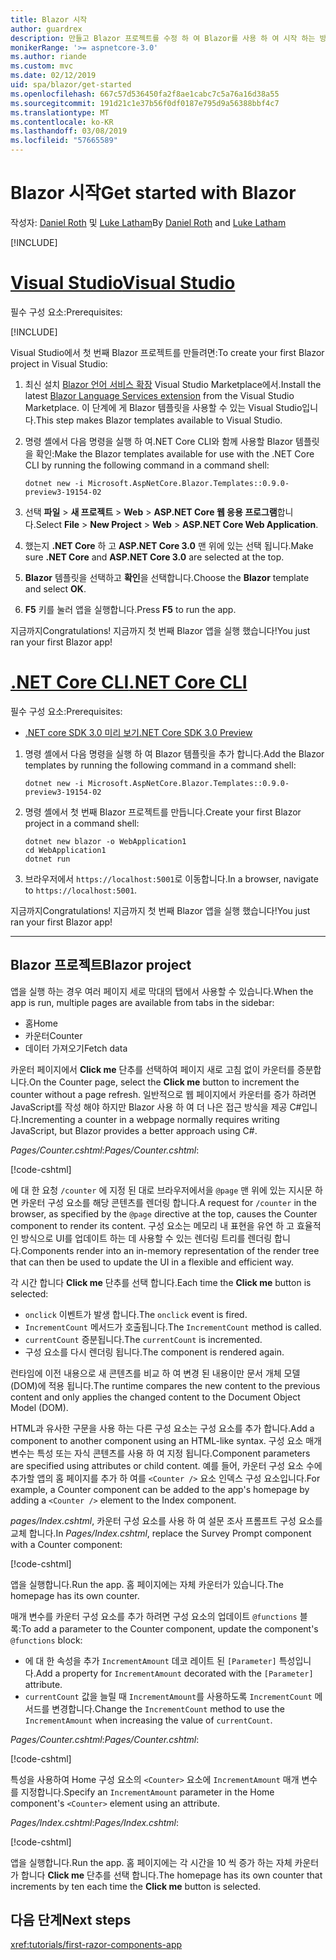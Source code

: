 ```yaml
---
title: Blazor 시작
author: guardrex
description: 만들고 Blazor 프로젝트를 수정 하 여 Blazor를 사용 하 여 시작 하는 방법에 알아봅니다.
monikerRange: '>= aspnetcore-3.0'
ms.author: riande
ms.custom: mvc
ms.date: 02/12/2019
uid: spa/blazor/get-started
ms.openlocfilehash: 667c57d536450fa2f8ae1cabc7c5a76a16d38a55
ms.sourcegitcommit: 191d21c1e37b56f0df0187e795d9a56388bbf4c7
ms.translationtype: MT
ms.contentlocale: ko-KR
ms.lasthandoff: 03/08/2019
ms.locfileid: "57665589"
---
```

# <a name="get-started-with-blazor"></a><span data-ttu-id="aae3e-103">Blazor 시작</span><span class="sxs-lookup"><span data-stu-id="aae3e-103">Get started with Blazor</span></span>

<span data-ttu-id="aae3e-104">작성자: [Daniel Roth](https://github.com/danroth27) 및 [Luke Latham](https://github.com/guardrex)</span><span class="sxs-lookup"><span data-stu-id="aae3e-104">By [Daniel Roth](https://github.com/danroth27) and [Luke Latham](https://github.com/guardrex)</span></span>

[!INCLUDE[](~/includes/razor-components-preview-notice.md)]

# <a name="visual-studiotabvisual-studio"></a>[<span data-ttu-id="aae3e-105">Visual Studio</span><span class="sxs-lookup"><span data-stu-id="aae3e-105">Visual Studio</span></span>](#tab/visual-studio)

<span data-ttu-id="aae3e-106">필수 구성 요소:</span><span class="sxs-lookup"><span data-stu-id="aae3e-106">Prerequisites:</span></span>

[!INCLUDE[](~/includes/net-core-prereqs-vs-3.0.md)]

<span data-ttu-id="aae3e-107">Visual Studio에서 첫 번째 Blazor 프로젝트를 만들려면:</span><span class="sxs-lookup"><span data-stu-id="aae3e-107">To create your first Blazor project in Visual Studio:</span></span>

1. <span data-ttu-id="aae3e-108">최신 설치 [Blazor 언어 서비스 확장](https://go.microsoft.com/fwlink/?linkid=870389) Visual Studio Marketplace에서.</span><span class="sxs-lookup"><span data-stu-id="aae3e-108">Install the latest [Blazor Language Services extension](https://go.microsoft.com/fwlink/?linkid=870389) from the Visual Studio Marketplace.</span></span> <span data-ttu-id="aae3e-109">이 단계에 게 Blazor 템플릿을 사용할 수 있는 Visual Studio입니다.</span><span class="sxs-lookup"><span data-stu-id="aae3e-109">This step makes Blazor templates available to Visual Studio.</span></span>
1. <span data-ttu-id="aae3e-110">명령 셸에서 다음 명령을 실행 하 여.NET Core CLI와 함께 사용할 Blazor 템플릿을 확인:</span><span class="sxs-lookup"><span data-stu-id="aae3e-110">Make the Blazor templates available for use with the .NET Core CLI by running the following command in a command shell:</span></span>

   ```console
   dotnet new -i Microsoft.AspNetCore.Blazor.Templates::0.9.0-preview3-19154-02
   ```

1. <span data-ttu-id="aae3e-111">선택 **파일** > **새 프로젝트** > **Web** > **ASP.NET Core 웹 응용 프로그램**합니다.</span><span class="sxs-lookup"><span data-stu-id="aae3e-111">Select **File** > **New Project** > **Web** > **ASP.NET Core Web Application**.</span></span>
1. <span data-ttu-id="aae3e-112">했는지 **.NET Core** 하 고 **ASP.NET Core 3.0** 맨 위에 있는 선택 됩니다.</span><span class="sxs-lookup"><span data-stu-id="aae3e-112">Make sure **.NET Core** and **ASP.NET Core 3.0** are selected at the top.</span></span>
1. <span data-ttu-id="aae3e-113">**Blazor** 템플릿을 선택하고 **확인**을 선택합니다.</span><span class="sxs-lookup"><span data-stu-id="aae3e-113">Choose the **Blazor** template and select **OK**.</span></span>
1. <span data-ttu-id="aae3e-114">**F5** 키를 눌러 앱을 실행합니다.</span><span class="sxs-lookup"><span data-stu-id="aae3e-114">Press **F5** to run the app.</span></span>

<span data-ttu-id="aae3e-115">지금까지</span><span class="sxs-lookup"><span data-stu-id="aae3e-115">Congratulations!</span></span> <span data-ttu-id="aae3e-116">지금까지 첫 번째 Blazor 앱을 실행 했습니다!</span><span class="sxs-lookup"><span data-stu-id="aae3e-116">You just ran your first Blazor app!</span></span>

<!--

# [Visual Studio Code](#tab/visual-studio-code)

Prerequisites:

[!INCLUDE[](~/includes/net-core-prereqs-vsc-3.0.md)]

To create your first Blazor project in Visual Studio Code:

1. Execute the following command in a command shell:

   ```console
   dotnet new blazor -o WebApplication1
   ```

1. Open the *WebApplication1* folder in Visual Studio Code.

1. Visual Studio code offers to create assets to build and debug the app, which includes the *tasks.json* and *launch.json* files. Select **Yes** to add the assets.

1. Execute the app using the Visual Studio Code debugger.

1. In a browser, navigate to `https://localhost:5001`.

Congratulations! You just ran your first Blazor app!

# [Visual Studio for Mac](#tab/visual-studio-mac)

.NET Core 3.0 will be supported with Visual Studio for Mac version 8.0 or later. Visual Studio for Mac version 8.0 Preview isn't available at this time.

Use the [.NET Core CLI version of this topic](xref:razor-components/get-started?tabs=netcore-cli) on macOS.

[!INCLUDE[](~/includes/net-core-prereqs-mac-3.0.md)]

To create your first project Blazor project in Visual Studio for Mac:

1. Select **File** > **New Solution** or **New Project**.
1. In the sidebar, select **.NET Core** > **App**.
1. Select **Blazor** and select **Next**.
1. The **Target Framework** defaults to **.NET Core 3.0**. Select **Next**.
1. In the **Project Name** field, enter `WebApplication1`. Select **Create**.
1. Select **Run** > **Run Without Debugging** to run the app *without the debugger*. Running with the debugger isn't supported at this time.

Congratulations! You just ran your first Blazor app!
-->

# <a name="net-core-clitabnetcore-cli"></a>[<span data-ttu-id="aae3e-117">.NET Core CLI</span><span class="sxs-lookup"><span data-stu-id="aae3e-117">.NET Core CLI</span></span>](#tab/netcore-cli/)

<span data-ttu-id="aae3e-118">필수 구성 요소:</span><span class="sxs-lookup"><span data-stu-id="aae3e-118">Prerequisites:</span></span>

* [<span data-ttu-id="aae3e-119">.NET core SDK 3.0 미리 보기</span><span class="sxs-lookup"><span data-stu-id="aae3e-119">.NET Core SDK 3.0 Preview</span></span>](https://dotnet.microsoft.com/download/dotnet-core/3.0)

1. <span data-ttu-id="aae3e-120">명령 셸에서 다음 명령을 실행 하 여 Blazor 템플릿을 추가 합니다.</span><span class="sxs-lookup"><span data-stu-id="aae3e-120">Add the Blazor templates by running the following command in a command shell:</span></span>

   ```console
   dotnet new -i Microsoft.AspNetCore.Blazor.Templates::0.9.0-preview3-19154-02
   ```

1. <span data-ttu-id="aae3e-121">명령 셸에서 첫 번째 Blazor 프로젝트를 만듭니다.</span><span class="sxs-lookup"><span data-stu-id="aae3e-121">Create your first Blazor project in a command shell:</span></span>

   ```console
   dotnet new blazor -o WebApplication1
   cd WebApplication1
   dotnet run
   ```

1. <span data-ttu-id="aae3e-122">브라우저에서 `https://localhost:5001`로 이동합니다.</span><span class="sxs-lookup"><span data-stu-id="aae3e-122">In a browser, navigate to `https://localhost:5001`.</span></span>

<span data-ttu-id="aae3e-123">지금까지</span><span class="sxs-lookup"><span data-stu-id="aae3e-123">Congratulations!</span></span> <span data-ttu-id="aae3e-124">지금까지 첫 번째 Blazor 앱을 실행 했습니다!</span><span class="sxs-lookup"><span data-stu-id="aae3e-124">You just ran your first Blazor app!</span></span>

---

## <a name="blazor-project"></a><span data-ttu-id="aae3e-125">Blazor 프로젝트</span><span class="sxs-lookup"><span data-stu-id="aae3e-125">Blazor project</span></span>

<span data-ttu-id="aae3e-126">앱을 실행 하는 경우 여러 페이지 세로 막대의 탭에서 사용할 수 있습니다.</span><span class="sxs-lookup"><span data-stu-id="aae3e-126">When the app is run, multiple pages are available from tabs in the sidebar:</span></span>

* <span data-ttu-id="aae3e-127">홈</span><span class="sxs-lookup"><span data-stu-id="aae3e-127">Home</span></span>
* <span data-ttu-id="aae3e-128">카운터</span><span class="sxs-lookup"><span data-stu-id="aae3e-128">Counter</span></span>
* <span data-ttu-id="aae3e-129">데이터 가져오기</span><span class="sxs-lookup"><span data-stu-id="aae3e-129">Fetch data</span></span>

<span data-ttu-id="aae3e-130">카운터 페이지에서 **Click me** 단추를 선택하여 페이지 새로 고침 없이 카운터를 증분합니다.</span><span class="sxs-lookup"><span data-stu-id="aae3e-130">On the Counter page, select the **Click me** button to increment the counter without a page refresh.</span></span> <span data-ttu-id="aae3e-131">일반적으로 웹 페이지에서 카운터를 증가 하려면 JavaScript를 작성 해야 하지만 Blazor 사용 하 여 더 나은 접근 방식을 제공 C#입니다.</span><span class="sxs-lookup"><span data-stu-id="aae3e-131">Incrementing a counter in a webpage normally requires writing JavaScript, but Blazor provides a better approach using C#.</span></span>

<span data-ttu-id="aae3e-132">*Pages/Counter.cshtml*:</span><span class="sxs-lookup"><span data-stu-id="aae3e-132">*Pages/Counter.cshtml*:</span></span>

[!code-cshtml[](get-started/samples_snapshot/3.x/Counter1.cshtml)]

<span data-ttu-id="aae3e-133">에 대 한 요청 `/counter` 에 지정 된 대로 브라우저에서을 `@page` 맨 위에 있는 지시문 하면 카운터 구성 요소를 해당 콘텐츠를 렌더링 합니다.</span><span class="sxs-lookup"><span data-stu-id="aae3e-133">A request for `/counter` in the browser, as specified by the `@page` directive at the top, causes the Counter component to render its content.</span></span> <span data-ttu-id="aae3e-134">구성 요소는 메모리 내 표현을 유연 하 고 효율적인 방식으로 UI를 업데이트 하는 데 사용할 수 있는 렌더링 트리를 렌더링 합니다.</span><span class="sxs-lookup"><span data-stu-id="aae3e-134">Components render into an in-memory representation of the render tree that can then be used to update the UI in a flexible and efficient way.</span></span>

<span data-ttu-id="aae3e-135">각 시간 합니다 **Click me** 단추를 선택 합니다.</span><span class="sxs-lookup"><span data-stu-id="aae3e-135">Each time the **Click me** button is selected:</span></span>

* <span data-ttu-id="aae3e-136">`onclick` 이벤트가 발생 합니다.</span><span class="sxs-lookup"><span data-stu-id="aae3e-136">The `onclick` event is fired.</span></span>
* <span data-ttu-id="aae3e-137">`IncrementCount` 메서드가 호출됩니다.</span><span class="sxs-lookup"><span data-stu-id="aae3e-137">The `IncrementCount` method is called.</span></span>
* <span data-ttu-id="aae3e-138">`currentCount` 증분됩니다.</span><span class="sxs-lookup"><span data-stu-id="aae3e-138">The `currentCount` is incremented.</span></span>
* <span data-ttu-id="aae3e-139">구성 요소를 다시 렌더링 됩니다.</span><span class="sxs-lookup"><span data-stu-id="aae3e-139">The component is rendered again.</span></span>

<span data-ttu-id="aae3e-140">런타임에 이전 내용으로 새 콘텐츠를 비교 하 여 변경 된 내용이만 문서 개체 모델 (DOM)에 적용 됩니다.</span><span class="sxs-lookup"><span data-stu-id="aae3e-140">The runtime compares the new content to the previous content and only applies the changed content to the Document Object Model (DOM).</span></span>

<span data-ttu-id="aae3e-141">HTML과 유사한 구문을 사용 하는 다른 구성 요소는 구성 요소를 추가 합니다.</span><span class="sxs-lookup"><span data-stu-id="aae3e-141">Add a component to another component using an HTML-like syntax.</span></span> <span data-ttu-id="aae3e-142">구성 요소 매개 변수는 특성 또는 자식 콘텐츠를 사용 하 여 지정 됩니다.</span><span class="sxs-lookup"><span data-stu-id="aae3e-142">Component parameters are specified using attributes or child content.</span></span> <span data-ttu-id="aae3e-143">예를 들어, 카운터 구성 요소 수에 추가할 앱의 홈 페이지를 추가 하 여를 `<Counter />` 요소 인덱스 구성 요소입니다.</span><span class="sxs-lookup"><span data-stu-id="aae3e-143">For example, a Counter component can be added to the app's homepage by adding a `<Counter />` element to the Index component.</span></span>

<span data-ttu-id="aae3e-144">*pages/Index.cshtml*, 카운터 구성 요소를 사용 하 여 설문 조사 프롬프트 구성 요소를 교체 합니다.</span><span class="sxs-lookup"><span data-stu-id="aae3e-144">In *Pages/Index.cshtml*, replace the Survey Prompt component with a Counter component:</span></span>

[!code-cshtml[](get-started/samples_snapshot/3.x/Index1.cshtml?highlight=7)]

<span data-ttu-id="aae3e-145">앱을 실행합니다.</span><span class="sxs-lookup"><span data-stu-id="aae3e-145">Run the app.</span></span> <span data-ttu-id="aae3e-146">홈 페이지에는 자체 카운터가 있습니다.</span><span class="sxs-lookup"><span data-stu-id="aae3e-146">The homepage has its own counter.</span></span>

<span data-ttu-id="aae3e-147">매개 변수를 카운터 구성 요소를 추가 하려면 구성 요소의 업데이트 `@functions` 블록:</span><span class="sxs-lookup"><span data-stu-id="aae3e-147">To add a parameter to the Counter component, update the component's `@functions` block:</span></span>

* <span data-ttu-id="aae3e-148">에 대 한 속성을 추가 `IncrementAmount` 데코 레이트 된 `[Parameter]` 특성입니다.</span><span class="sxs-lookup"><span data-stu-id="aae3e-148">Add a property for `IncrementAmount` decorated with the `[Parameter]` attribute.</span></span>
* <span data-ttu-id="aae3e-149">`currentCount` 값을 늘릴 때 `IncrementAmount`를 사용하도록 `IncrementCount` 메서드를 변경합니다.</span><span class="sxs-lookup"><span data-stu-id="aae3e-149">Change the `IncrementCount` method to use the `IncrementAmount` when increasing the value of `currentCount`.</span></span>

<span data-ttu-id="aae3e-150">*Pages/Counter.cshtml*:</span><span class="sxs-lookup"><span data-stu-id="aae3e-150">*Pages/Counter.cshtml*:</span></span>

[!code-cshtml[](get-started/samples_snapshot/3.x/Counter2.cshtml?highlight=4,8)]

<span data-ttu-id="aae3e-151">특성을 사용하여 Home 구성 요소의 `<Counter>` 요소에 `IncrementAmount` 매개 변수를 지정합니다.</span><span class="sxs-lookup"><span data-stu-id="aae3e-151">Specify an `IncrementAmount` parameter in the Home component's `<Counter>` element using an attribute.</span></span>

<span data-ttu-id="aae3e-152">*Pages/Index.cshtml*:</span><span class="sxs-lookup"><span data-stu-id="aae3e-152">*Pages/Index.cshtml*:</span></span>

[!code-cshtml[](get-started/samples_snapshot/3.x/Index2.cshtml)]

<span data-ttu-id="aae3e-153">앱을 실행합니다.</span><span class="sxs-lookup"><span data-stu-id="aae3e-153">Run the app.</span></span> <span data-ttu-id="aae3e-154">홈 페이지에는 각 시간을 10 씩 증가 하는 자체 카운터가 합니다 **Click me** 단추를 선택 합니다.</span><span class="sxs-lookup"><span data-stu-id="aae3e-154">The homepage has its own counter that increments by ten each time the **Click me** button is selected.</span></span>

## <a name="next-steps"></a><span data-ttu-id="aae3e-155">다음 단계</span><span class="sxs-lookup"><span data-stu-id="aae3e-155">Next steps</span></span>

<xref:tutorials/first-razor-components-app>
